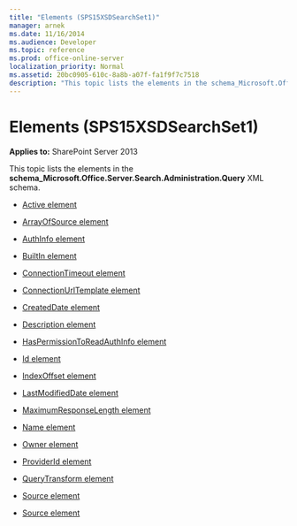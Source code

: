 ```yaml
---
title: "Elements (SPS15XSDSearchSet1)"
manager: arnek
ms.date: 11/16/2014
ms.audience: Developer
ms.topic: reference
ms.prod: office-online-server
localization_priority: Normal
ms.assetid: 20bc0905-610c-8a8b-a07f-fa1f9f7c7518
description: "This topic lists the elements in the schema_Microsoft.Office.Server.Search.Administration.Query XML schema."
---
```


# Elements (SPS15XSDSearchSet1)

**Applies to:** SharePoint Server 2013

This topic lists the elements in the **schema_Microsoft.Office.Server.Search.Administration.Query** XML schema. 

  
- [Active element](active-element-source-complextypesps15xsdsearchset1.md)
    
- [ArrayOfSource element](arrayofsource-element-sps15xsdsearchset1.md)
    
- [AuthInfo element](authinfo-element-source-complextypesps15xsdsearchset1.md)
    
- [BuiltIn element](builtin-element-source-complextypesps15xsdsearchset1.md)
    
- [ConnectionTimeout element](connectiontimeout-element-source-complextypesps15xsdsearchset1.md)
    
- [ConnectionUrlTemplate element](connectionurltemplate-element-source-complextypesps15xsdsearchset1.md)
    
- [CreatedDate element](createddate-element-source-complextypesps15xsdsearchset1.md)
    
- [Description element](description-element-source-complextypesps15xsdsearchset1.md)
    
- [HasPermissionToReadAuthInfo element](haspermissiontoreadauthinfo-element-source-complextypesps15xsdsearchset1.md)
    
- [Id element](id-element-source-complextypesps15xsdsearchset1.md)
    
- [IndexOffset element](indexoffset-element-source-complextypesps15xsdsearchset1.md)
    
- [LastModifiedDate element](lastmodifieddate-element-source-complextypesps15xsdsearchset1.md)
    
- [MaximumResponseLength element](maximumresponselength-element-source-complextypesps15xsdsearchset1.md)
    
- [Name element](name-element-source-complextypesps15xsdsearchset1.md)
    
- [Owner element](owner-element-source-complextypesps15xsdsearchset1.md)
    
- [ProviderId element](providerid-element-source-complextypesps15xsdsearchset1.md)
    
- [QueryTransform element](querytransform-element-source-complextypesps15xsdsearchset1.md)
    
- [Source element](source-element-sps15xsdsearchset1.md)
    
- [Source element](source-element-arrayofsource-complextypesps15xsdsearchset1.md)
    

